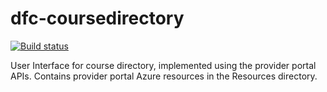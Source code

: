# dfc-coursedirectory

[![Build status](https://devops.azure.com/sfa-gov-uk/Digital%20First%20Careers/_apis/build/status/Find%20an%20Opportunity/dfc-coursedirectory?branchName=main)](https://dev.azure.com/sfa-gov-uk/Digital%20First%20Careers/_build/latest?definitionId=1284)

User Interface for course directory, implemented using the provider portal APIs.
Contains provider portal Azure resources in the Resources directory.

